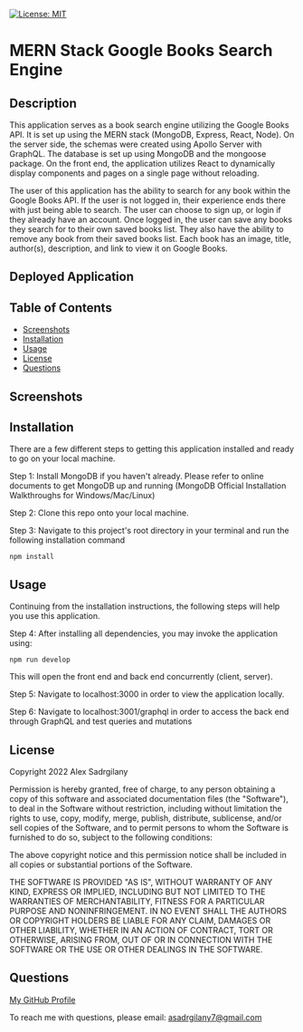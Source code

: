 [![License: MIT](https://img.shields.io/badge/License-MIT-yellow.svg)](https://opensource.org/licenses/MIT)

# MERN Stack Google Books Search Engine

## Description

This application serves as a book search engine utilizing the Google Books API. It is set up using the MERN stack (MongoDB, Express, React, Node). On the server side, the schemas were created using Apollo Server with GraphQL. The database is set up using MongoDB and the mongoose package. On the front end, the application utilizes React to dynamically display components and pages on a single page without reloading. 

The user of this application has the ability to search for any book within the Google Books API. If the user is not logged in, their experience ends there with just being able to search. The user can choose to sign up, or login if they already have an account. Once logged in, the user can save any books they search for to their own saved books list. They also have the ability to remove any book from their saved books list. Each book has an image, title, author(s), description, and link to view it on Google Books.

## Deployed Application


## Table of Contents

* [Screenshots](#screenshots)
* [Installation](#installation)
* [Usage](#usage)
* [License](#license)
* [Questions](#questions)

## Screenshots



## Installation

There are a few different steps to getting this application installed and ready to go on your local machine.

Step 1: Install MongoDB if you haven't already. Please refer to online documents to get MongoDB up and running (MongoDB Official Installation Walkthroughs for Windows/Mac/Linux)

Step 2: Clone this repo onto your local machine.

Step 3: Navigate to this project's root directory in your terminal and run the following installation command

```
npm install
```


## Usage

Continuing from the installation instructions, the following steps will help you use this application.


Step 4: After installing all dependencies, you may invoke the application using:

```
npm run develop
```

This will open the front end and back end concurrently (client, server).

Step 5: Navigate to localhost:3000 in order to view the application locally.

Step 6: Navigate to localhost:3001/graphql in order to access the back end through GraphQL and test queries and mutations

## License

Copyright 2022 Alex Sadrgilany

Permission is hereby granted, free of charge, to any person obtaining a copy 
of this software and associated documentation files (the "Software"), to deal 
in the Software without restriction, including without limitation the rights to 
use, copy, modify, merge, publish, distribute, sublicense, and/or sell copies of the 
Software, and to permit persons to whom the Software is furnished to do so, 
subject to the following conditions:

The above copyright notice and this permission notice shall be included in all 
copies or substantial portions of the Software.

THE SOFTWARE IS PROVIDED "AS IS", WITHOUT WARRANTY OF ANY KIND, EXPRESS OR IMPLIED, 
INCLUDING BUT NOT LIMITED TO THE WARRANTIES OF MERCHANTABILITY, FITNESS FOR A 
PARTICULAR PURPOSE AND NONINFRINGEMENT. IN NO EVENT SHALL THE AUTHORS OR COPYRIGHT 
HOLDERS BE LIABLE FOR ANY CLAIM, DAMAGES OR OTHER LIABILITY, WHETHER IN AN ACTION OF 
CONTRACT, TORT OR OTHERWISE, ARISING FROM, OUT OF OR IN CONNECTION WITH THE SOFTWARE 
OR THE USE OR OTHER DEALINGS IN THE SOFTWARE.

## Questions

[My GitHub Profile](https://github.com/asadg7)

To reach me with questions, please email: asadrgilany7@gmail.com
